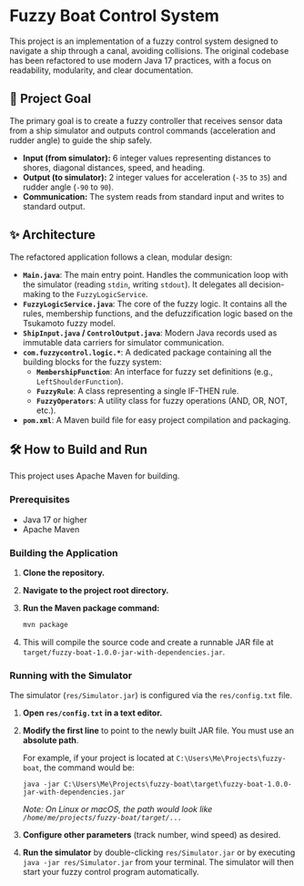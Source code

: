 # Fuzzy Boat Control System

This project is an implementation of a fuzzy control system designed to navigate a ship through a canal, avoiding collisions. The original codebase has been refactored to use modern Java 17 practices, with a focus on readability, modularity, and clear documentation.

## 🚢 Project Goal

The primary goal is to create a fuzzy controller that receives sensor data from a ship simulator and outputs control commands (acceleration and rudder angle) to guide the ship safely.

- **Input (from simulator):** 6 integer values representing distances to shores, diagonal distances, speed, and heading.
- **Output (to simulator):** 2 integer values for acceleration (`-35` to `35`) and rudder angle (`-90` to `90`).
- **Communication:** The system reads from standard input and writes to standard output.

## ✨ Architecture

The refactored application follows a clean, modular design:

- **`Main.java`**: The main entry point. Handles the communication loop with the simulator (reading `stdin`, writing `stdout`). It delegates all decision-making to the `FuzzyLogicService`.
- **`FuzzyLogicService.java`**: The core of the fuzzy logic. It contains all the rules, membership functions, and the defuzzification logic based on the Tsukamoto fuzzy model.
- **`ShipInput.java` / `ControlOutput.java`**: Modern Java records used as immutable data carriers for simulator communication.
- **`com.fuzzycontrol.logic.*`**: A dedicated package containing all the building blocks for the fuzzy system:
    - **`MembershipFunction`**: An interface for fuzzy set definitions (e.g., `LeftShoulderFunction`).
    - **`FuzzyRule`**: A class representing a single IF-THEN rule.
    - **`FuzzyOperators`**: A utility class for fuzzy operations (AND, OR, NOT, etc.).
- **`pom.xml`**: A Maven build file for easy project compilation and packaging.

## 🛠️ How to Build and Run

This project uses Apache Maven for building.

### Prerequisites

- Java 17 or higher
- Apache Maven

### Building the Application

1.  **Clone the repository.**
2.  **Navigate to the project root directory.**
3.  **Run the Maven package command:**

    ```bash
    mvn package
    ```

4.  This will compile the source code and create a runnable JAR file at `target/fuzzy-boat-1.0.0-jar-with-dependencies.jar`.

### Running with the Simulator

The simulator (`res/Simulator.jar`) is configured via the `res/config.txt` file.

1.  **Open `res/config.txt` in a text editor.**
2.  **Modify the first line** to point to the newly built JAR file. You must use an **absolute path**.

    For example, if your project is located at `C:\Users\Me\Projects\fuzzy-boat`, the command would be:

    ```
    java -jar C:\Users\Me\Projects\fuzzy-boat\target\fuzzy-boat-1.0.0-jar-with-dependencies.jar
    ```

    *Note: On Linux or macOS, the path would look like `/home/me/projects/fuzzy-boat/target/...`*

3.  **Configure other parameters** (track number, wind speed) as desired.
4.  **Run the simulator** by double-clicking `res/Simulator.jar` or by executing `java -jar res/Simulator.jar` from your terminal. The simulator will then start your fuzzy control program automatically.
